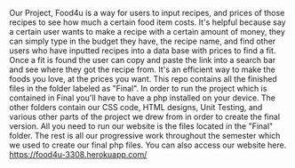 Our Project, Food4u is a way for users to input recipes, and prices of those recipes to see how much a certain food item costs. It's helpful because say a certain user wants to make a recipe with a certain amount of money, they can simply type in the budget they have, the recipe name, and find other users who have inputted recipes into a data base with prices to find a fit. Once a fit is found the user can copy and paste the link into a search bar and see where they got the recipe from. It's an efficient way to make the foods you love, at the prices you want.
This repo contains all the finished files in the folder labeled as "Final". In order to run the project which is contained in Final you'll have to have a php installed on your device. The other folders contain our CSS code, HTML designs, Unit Testing, and various other parts of the project we drew from in order to create the final version. All you need to run our website is the files located in the "Final" folder. The rest is all our progressive work throughout the semester which we used to create our final php files.
You can also access our website here.
https://food4u-3308.herokuapp.com/
